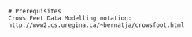 <!-- TITLE: M320 -->
<!-- SUBTITLE: M320 Data Modelling -->

	# Prerequisites
	Crows Feet Data Modelling notation: http://www2.cs.uregina.ca/~bernatja/crowsfoot.html
	